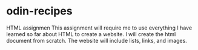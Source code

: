 # odin-recipes
HTML assignmen
This assignment will require me to use everything I have learned so far about HTML to create a website. I will create the html document from scratch. The website will include lists, links, and images. 